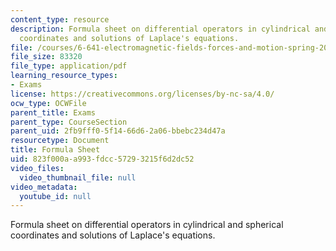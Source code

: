 ```yaml
---
content_type: resource
description: Formula sheet on differential operators in cylindrical and spherical
  coordinates and solutions of Laplace's equations.
file: /courses/6-641-electromagnetic-fields-forces-and-motion-spring-2005/823f000aa993fdcc57293215f6d2dc52_formulasheet.pdf
file_size: 83320
file_type: application/pdf
learning_resource_types:
- Exams
license: https://creativecommons.org/licenses/by-nc-sa/4.0/
ocw_type: OCWFile
parent_title: Exams
parent_type: CourseSection
parent_uid: 2fb9fff0-5f14-66d6-2a06-bbebc234d47a
resourcetype: Document
title: Formula Sheet
uid: 823f000a-a993-fdcc-5729-3215f6d2dc52
video_files:
  video_thumbnail_file: null
video_metadata:
  youtube_id: null
---
```

Formula sheet on differential operators in cylindrical and spherical coordinates and solutions of Laplace's equations.